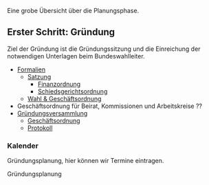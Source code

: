 Eine grobe Übersicht über die Planungsphase.

Erster Schritt: Gründung
------------------------

Ziel der Gründung ist die Gründungssitzung und die Einreichung der
notwendigen Unterlagen beim Bundeswahlleiter.

-   [Formalien](/wiki/Formalien "wikilink")
    -   [Satzung](/wiki/Satzung "wikilink")
        -   [Finanzordnung](/wiki/Satzung#Abschnitt_B:_Finanzordnung "wikilink")
        -   [Schiedsgerichtsordnung](/wiki/Satzung#Abschnitt_C:_Schiedsgerichtsordnung "wikilink")
    -   [Wahl & Geschäftsordnung](/wiki/Go "wikilink")
-   Geschäftsordnung für Beirat, Kommissionen und Arbeitskreise ??
-   [Gründungsversammlung](/wiki/Gründungsversammlung "wikilink")
    -   [Geschäftsordnung](/wiki/Geschäftsordnung "wikilink")
    -   [Protokoll](/wiki/Protokoll "wikilink")

### Kalender

Gründungsplanung, hier können wir Termine eintragen.

<mscalendar>Gründungsplanung</mscalendar>
